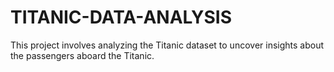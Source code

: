# TITANIC-DATA-ANALYSIS
 This project involves analyzing the Titanic dataset to uncover insights about the passengers aboard the Titanic. 
